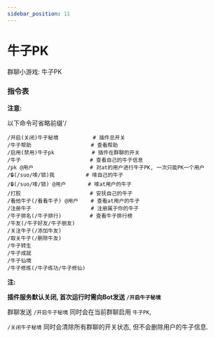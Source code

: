 ```yaml
---
sidebar_position: 11
---
```


# 牛子PK

群聊小游戏: 牛子PK

### 指令表

**注意:**

以下命令可省略前缀'/

```
/开启(关闭)牛子秘境           # 插件总开关
/牛子帮助                   # 查看帮助
/启用(禁用)牛子pk            # 插件在群聊的开关
/牛子                      # 查看自己的牛子信息
/pk @用户                  # 对at的用户进行牛子PK, 一次只能PK一个用户
/🔒(/suo/嗦/锁)我          # 嗦自己的牛子
/🔒(/suo/嗦/锁) @用户       # 嗦at用户的牛子
/打胶                      # 安抚自己的牛子
/看他牛子(/看看牛子) @用户    # 查看at用户的牛子
/注册牛子                   # 注册属于你的牛子
/牛子排名(/牛子排行)         # 查看牛子排行榜
/牛友(/牛子好友/牛子朋友)
/关注牛子(/添加牛友)
/取关牛子(/删除牛友)
/牛子转生
/牛子成就
/牛子仙境
/牛子修炼(/牛子练功/牛子修仙)
```

**注:**

**插件服务默认关闭, 首次运行时需向Bot发送 `/开启牛子秘境`**

群聊发送 `/开启牛子秘境` 同时会在当前群聊启用 `牛子PK`,

`/关闭牛子秘境` 同时会清除所有群聊的开关状态, 但不会删除用户的牛子信息.